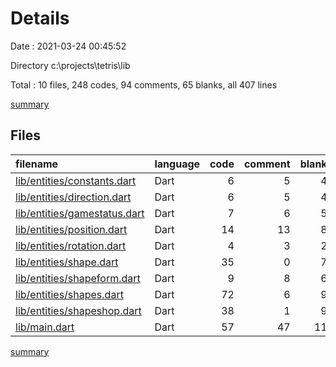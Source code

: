 # Details

Date : 2021-03-24 00:45:52

Directory c:\projects\tetris\lib

Total : 10 files,  248 codes, 94 comments, 65 blanks, all 407 lines

[summary](results.md)

## Files
| filename | language | code | comment | blank | total |
| :--- | :--- | ---: | ---: | ---: | ---: |
| [lib/entities/constants.dart](/lib/entities/constants.dart) | Dart | 6 | 5 | 4 | 15 |
| [lib/entities/direction.dart](/lib/entities/direction.dart) | Dart | 6 | 5 | 4 | 15 |
| [lib/entities/gamestatus.dart](/lib/entities/gamestatus.dart) | Dart | 7 | 6 | 5 | 18 |
| [lib/entities/position.dart](/lib/entities/position.dart) | Dart | 14 | 13 | 8 | 35 |
| [lib/entities/rotation.dart](/lib/entities/rotation.dart) | Dart | 4 | 3 | 2 | 9 |
| [lib/entities/shape.dart](/lib/entities/shape.dart) | Dart | 35 | 0 | 7 | 42 |
| [lib/entities/shapeform.dart](/lib/entities/shapeform.dart) | Dart | 9 | 8 | 6 | 23 |
| [lib/entities/shapes.dart](/lib/entities/shapes.dart) | Dart | 72 | 6 | 9 | 87 |
| [lib/entities/shapeshop.dart](/lib/entities/shapeshop.dart) | Dart | 38 | 1 | 9 | 48 |
| [lib/main.dart](/lib/main.dart) | Dart | 57 | 47 | 11 | 115 |

[summary](results.md)